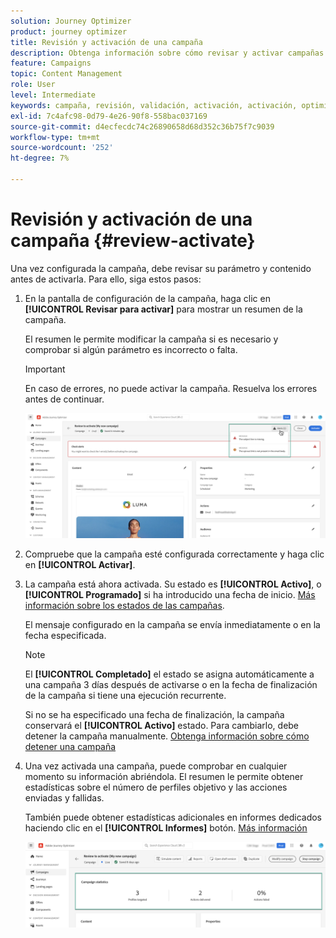 ```yaml
---
solution: Journey Optimizer
product: journey optimizer
title: Revisión y activación de una campaña
description: Obtenga información sobre cómo revisar y activar campañas en Journey Optimizer
feature: Campaigns
topic: Content Management
role: User
level: Intermediate
keywords: campaña, revisión, validación, activación, activación, optimizador
exl-id: 7c4afc98-0d79-4e26-90f8-558bac037169
source-git-commit: d4ecfecdc74c26890658d68d352c36b75f7c9039
workflow-type: tm+mt
source-wordcount: '252'
ht-degree: 7%

---
```


# Revisión y activación de una campaña {#review-activate}

Una vez configurada la campaña, debe revisar su parámetro y contenido antes de activarla. Para ello, siga estos pasos:

1. En la pantalla de configuración de la campaña, haga clic en **[!UICONTROL Revisar para activar]** para mostrar un resumen de la campaña.

   El resumen le permite modificar la campaña si es necesario y comprobar si algún parámetro es incorrecto o falta.

   >[!IMPORTANT]
   >
   >En caso de errores, no puede activar la campaña. Resuelva los errores antes de continuar.

   ![](assets/create-campaign-alerts.png)

1. Compruebe que la campaña esté configurada correctamente y haga clic en **[!UICONTROL Activar]**.

1. La campaña está ahora activada. Su estado es **[!UICONTROL Activo]**, o **[!UICONTROL Programado]** si ha introducido una fecha de inicio. [Más información sobre los estados de las campañas](get-started-with-campaigns.md#statuses).

   El mensaje configurado en la campaña se envía inmediatamente o en la fecha especificada.

   >[!NOTE]
   >
   >El **[!UICONTROL Completado]** el estado se asigna automáticamente a una campaña 3 días después de activarse o en la fecha de finalización de la campaña si tiene una ejecución recurrente.
   >
   >Si no se ha especificado una fecha de finalización, la campaña conservará el **[!UICONTROL Activo]** estado. Para cambiarlo, debe detener la campaña manualmente. [Obtenga información sobre cómo detener una campaña](modify-stop-campaign.md)

1. Una vez activada una campaña, puede comprobar en cualquier momento su información abriéndola. El resumen le permite obtener estadísticas sobre el número de perfiles objetivo y las acciones enviadas y fallidas.

   También puede obtener estadísticas adicionales en informes dedicados haciendo clic en el **[!UICONTROL Informes]** botón. [Más información](../reports/campaign-global-report.md)

   ![](assets/create-campaign-summary.png)
